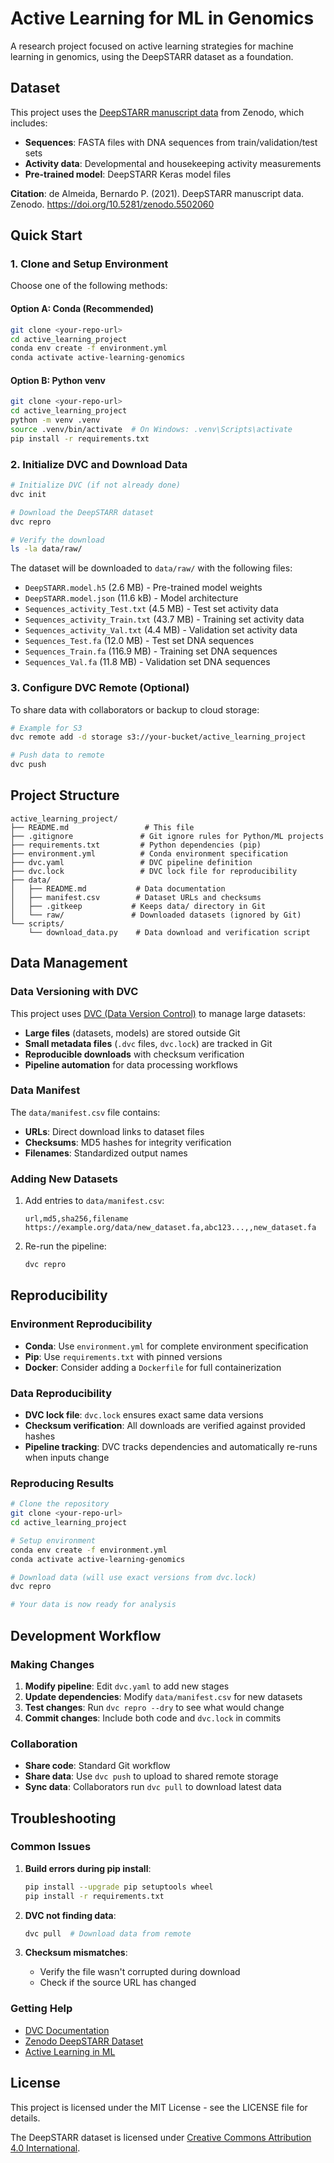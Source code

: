 # Active Learning for ML in Genomics

A research project focused on active learning strategies for machine learning in genomics, using the DeepSTARR dataset as a foundation.

## Dataset

This project uses the [DeepSTARR manuscript data](https://doi.org/10.5281/zenodo.5502060) from Zenodo, which includes:

- **Sequences**: FASTA files with DNA sequences from train/validation/test sets
- **Activity data**: Developmental and housekeeping activity measurements
- **Pre-trained model**: DeepSTARR Keras model files

**Citation**: de Almeida, Bernardo P. (2021). DeepSTARR manuscript data. Zenodo. https://doi.org/10.5281/zenodo.5502060

## Quick Start

### 1. Clone and Setup Environment

Choose one of the following methods:

#### Option A: Conda (Recommended)
```bash
git clone <your-repo-url>
cd active_learning_project
conda env create -f environment.yml
conda activate active-learning-genomics
```

#### Option B: Python venv
```bash
git clone <your-repo-url>
cd active_learning_project
python -m venv .venv
source .venv/bin/activate  # On Windows: .venv\Scripts\activate
pip install -r requirements.txt
```

### 2. Initialize DVC and Download Data

```bash
# Initialize DVC (if not already done)
dvc init

# Download the DeepSTARR dataset
dvc repro

# Verify the download
ls -la data/raw/
```

The dataset will be downloaded to `data/raw/` with the following files:
- `DeepSTARR.model.h5` (2.6 MB) - Pre-trained model weights
- `DeepSTARR.model.json` (11.6 kB) - Model architecture
- `Sequences_activity_Test.txt` (4.5 MB) - Test set activity data
- `Sequences_activity_Train.txt` (43.7 MB) - Training set activity data
- `Sequences_activity_Val.txt` (4.4 MB) - Validation set activity data
- `Sequences_Test.fa` (12.0 MB) - Test set DNA sequences
- `Sequences_Train.fa` (116.9 MB) - Training set DNA sequences
- `Sequences_Val.fa` (11.8 MB) - Validation set DNA sequences

### 3. Configure DVC Remote (Optional)

To share data with collaborators or backup to cloud storage:

```bash
# Example for S3
dvc remote add -d storage s3://your-bucket/active_learning_project

# Push data to remote
dvc push
```

## Project Structure

```
active_learning_project/
├── README.md                 # This file
├── .gitignore               # Git ignore rules for Python/ML projects
├── requirements.txt         # Python dependencies (pip)
├── environment.yml          # Conda environment specification
├── dvc.yaml                 # DVC pipeline definition
├── dvc.lock                 # DVC lock file for reproducibility
├── data/
│   ├── README.md           # Data documentation
│   ├── manifest.csv        # Dataset URLs and checksums
│   ├── .gitkeep           # Keeps data/ directory in Git
│   └── raw/               # Downloaded datasets (ignored by Git)
└── scripts/
    └── download_data.py    # Data download and verification script
```

## Data Management

### Data Versioning with DVC

This project uses [DVC (Data Version Control)](https://dvc.org/) to manage large datasets:

- **Large files** (datasets, models) are stored outside Git
- **Small metadata files** (`.dvc` files, `dvc.lock`) are tracked in Git
- **Reproducible downloads** with checksum verification
- **Pipeline automation** for data processing workflows

### Data Manifest

The `data/manifest.csv` file contains:
- **URLs**: Direct download links to dataset files
- **Checksums**: MD5 hashes for integrity verification
- **Filenames**: Standardized output names

### Adding New Datasets

1. Add entries to `data/manifest.csv`:
   ```csv
   url,md5,sha256,filename
   https://example.org/data/new_dataset.fa,abc123...,,new_dataset.fa
   ```

2. Re-run the pipeline:
   ```bash
   dvc repro
   ```

## Reproducibility

### Environment Reproducibility

- **Conda**: Use `environment.yml` for complete environment specification
- **Pip**: Use `requirements.txt` with pinned versions
- **Docker**: Consider adding a `Dockerfile` for full containerization

### Data Reproducibility

- **DVC lock file**: `dvc.lock` ensures exact same data versions
- **Checksum verification**: All downloads are verified against provided hashes
- **Pipeline tracking**: DVC tracks dependencies and automatically re-runs when inputs change

### Reproducing Results

```bash
# Clone the repository
git clone <your-repo-url>
cd active_learning_project

# Setup environment
conda env create -f environment.yml
conda activate active-learning-genomics

# Download data (will use exact versions from dvc.lock)
dvc repro

# Your data is now ready for analysis
```

## Development Workflow

### Making Changes

1. **Modify pipeline**: Edit `dvc.yaml` to add new stages
2. **Update dependencies**: Modify `data/manifest.csv` for new datasets
3. **Test changes**: Run `dvc repro --dry` to see what would change
4. **Commit changes**: Include both code and `dvc.lock` in commits

### Collaboration

- **Share code**: Standard Git workflow
- **Share data**: Use `dvc push` to upload to shared remote storage
- **Sync data**: Collaborators run `dvc pull` to download latest data

## Troubleshooting

### Common Issues

1. **Build errors during pip install**:
   ```bash
   pip install --upgrade pip setuptools wheel
   pip install -r requirements.txt
   ```

2. **DVC not finding data**:
   ```bash
   dvc pull  # Download data from remote
   ```

3. **Checksum mismatches**:
   - Verify the file wasn't corrupted during download
   - Check if the source URL has changed

### Getting Help

- [DVC Documentation](https://dvc.org/doc)
- [Zenodo DeepSTARR Dataset](https://doi.org/10.5281/zenodo.5502060)
- [Active Learning in ML](https://en.wikipedia.org/wiki/Active_learning_(machine_learning))

## License

This project is licensed under the MIT License - see the LICENSE file for details.

The DeepSTARR dataset is licensed under [Creative Commons Attribution 4.0 International](https://creativecommons.org/licenses/by/4.0/).
